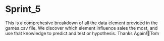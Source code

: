 # Sprint_5 

This is a comprehesive breakdown of all the data element provided in the games.csv file.  We discover which element influence sales the most, and use that knowledge to predict and test or hypothesis. 
Thanks Again!🙏Tom 
